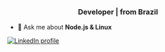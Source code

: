 <h3 align="center">Developer | from Brazil</h3>

- 💬 Ask me about **Node.js & Linux** 

<p align="left">
<a href="https://www.linkedin.com/in/rafael-fernandes-091b8914b/" target="blank"><img align="center" src="https://img.shields.io/badge/LinkedIn-0077B5?style=for-the-badge&logo=linkedin&logoColor=white" alt="LinkedIn profile"/></a>
</p>
